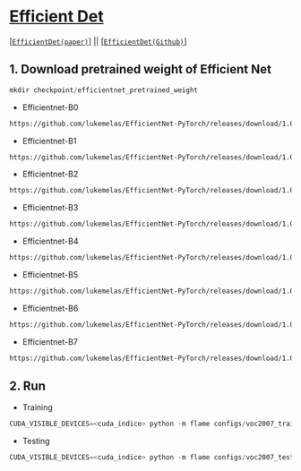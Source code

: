 # [Efficient Det](https://arxiv.org/pdf/1911.09070.pdf)

[[`EfficientDet(paper)`](https://arxiv.org/pdf/1911.09070.pdf)] || [[`EfficientDet(Github)`](https://github.com/zylo117/Yet-Another-EfficientDet-Pytorch)]

## 1. Download pretrained weight of Efficient Net
```python
mkdir checkpoint/efficientnet_pretrained_weight
```

* Efficientnet-B0
```bash
https://github.com/lukemelas/EfficientNet-PyTorch/releases/download/1.0/efficientnet-b0-355c32eb.pth
```

* Efficientnet-B1
```bash
https://github.com/lukemelas/EfficientNet-PyTorch/releases/download/1.0/efficientnet-b1-f1951068.pth
```

* Efficientnet-B2
```bash
https://github.com/lukemelas/EfficientNet-PyTorch/releases/download/1.0/efficientnet-b2-8bb594d6.pth
```
* Efficientnet-B3
```bash
https://github.com/lukemelas/EfficientNet-PyTorch/releases/download/1.0/efficientnet-b3-5fb5a3c3.pth
```
* Efficientnet-B4
```bash
https://github.com/lukemelas/EfficientNet-PyTorch/releases/download/1.0/efficientnet-b4-6ed6700e.pth
```
* Efficientnet-B5
```bash
https://github.com/lukemelas/EfficientNet-PyTorch/releases/download/1.0/efficientnet-b5-b6417697.pth
```
* Efficientnet-B6
```bash
https://github.com/lukemelas/EfficientNet-PyTorch/releases/download/1.0/efficientnet-b6-c76e70fd.pth
```
* Efficientnet-B7
```bash
https://github.com/lukemelas/EfficientNet-PyTorch/releases/download/1.0/efficientnet-b7-dcc49843.pth
```

## 2. Run
* Training
```python
CUDA_VISIBLE_DEVICES=<cuda_indice> python -m flame configs/voc2007_training.yaml
```

* Testing
```python
CUDA_VISIBLE_DEVICES=<cuda_indice> python -m flame configs/voc2007_testing.yaml
```

